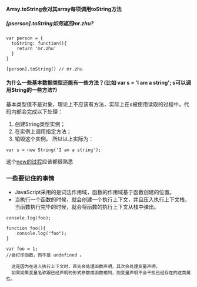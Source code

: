 #### Array.toString会对其array每项调用toString方法

##### [pserson].toString如何返回mr.zhu?
```
var person = {
  toString: function(){
    return 'mr.zhu'
  }
}

[person].toString() // mr.zhu
```
#### 为什么一些基本数据类型还能有一些方法？(比如 var s = 'I am a string'; s可以调用String的一些方法?)
基本类型值不是对象，理论上不应该有方法，实际上在s被使用读取的过程中，代码内部会完成以下处理：
1. 创建String类型实例；
2. 在实例上调用指定方法；
3. 销毁这个实例。
所以以上实际为：
```
var s = new String('I am a string');
```
这个[new的过程](https://github.com/zzhihang/blog/issues/1)应该都很熟悉

### 一些要记住的事情
- JavaScript采用的是词法作用域，函数的作用域基于函数创建的位置。
- 当执行一个函数的时候，就会创建一个执行上下文，并且压入执行上下文栈，当函数执行完毕的时候，就会将函数的执行上下文从栈中弹出。
``` 
console.log(foo);

function foo(){
    console.log("foo");
}

var foo = 1;
//会打印函数，而不是 undefined 。
  
  这是因为在进入执行上下文时，首先会处理函数声明，其次会处理变量声明，
  如果如果变量名称跟已经声明的形式参数或函数相同，则变量声明不会干扰已经存在的这类属性。
```

